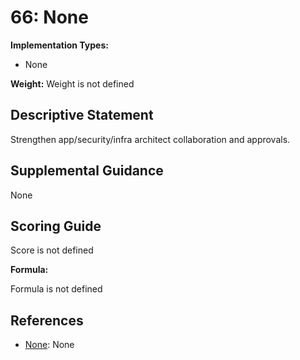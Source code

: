 # 66: None

**Implementation Types:**

- None

**Weight:** Weight is not defined

## Descriptive Statement

Strengthen app/security/infra architect collaboration and approvals.

## Supplemental Guidance

None

## Scoring Guide

Score is not defined

**Formula:**

Formula is not defined

## References

- [None](None): None


